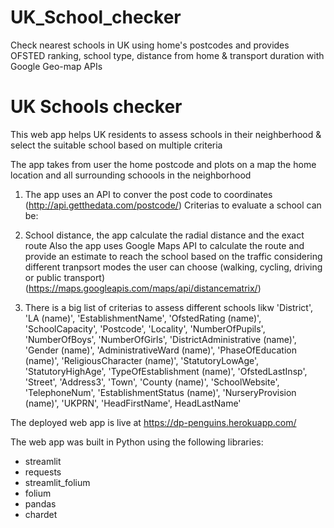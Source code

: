 # UK_School_checker
Check nearest schools in UK using home's postcodes and provides OFSTED ranking, school type, distance from home &amp; transport duration with Google Geo-map APIs
# UK Schools checker


This web app helps UK residents to assess schools in their neighberhood & select the suitable school based on multiple criteria

The app takes from user the home postcode and plots on a map the home location and all surrounding schoools in the neighborhood

1. The app uses an API to conver the post code to coordinates  (http://api.getthedata.com/postcode/)
Criterias to evaluate a school can be:

2. School distance, the app calculate the radial distance and the exact route
Also the app uses Google Maps API to calculate the route and provide an estimate to reach the school based on the traffic considering different tranpsort modes the user can choose (walking, cycling, driving or public transport)
(https://maps.googleapis.com/maps/api/distancematrix/)

3. There is a big list of criterias to assess different schools likw 'District', 'LA (name)', 'EstablishmentName', 'OfstedRating (name)', 'SchoolCapacity', 'Postcode', 'Locality', 'NumberOfPupils', 'NumberOfBoys', 'NumberOfGirls', 'DistrictAdministrative (name)', 'Gender (name)', 'AdministrativeWard (name)', 'PhaseOfEducation (name)', 'ReligiousCharacter (name)', 'StatutoryLowAge', 'StatutoryHighAge', 'TypeOfEstablishment (name)', 'OfstedLastInsp', 'Street', 'Address3', 'Town', 'County (name)', 'SchoolWebsite', 'TelephoneNum', 'EstablishmentStatus (name)', 'NurseryProvision (name)', 'UKPRN', 'HeadFirstName', HeadLastName'				


The deployed web app is live at https://dp-penguins.herokuapp.com/


The web app was built in Python using the following libraries:
- streamlit
- requests
- streamlit_folium
- folium
- pandas
- chardet

